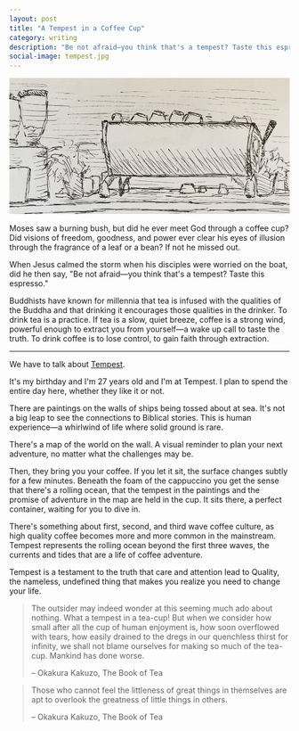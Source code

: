 ```yaml
---
layout: post
title: "A Tempest in a Coffee Cup"
category: writing
description: "Be not afraid—you think that's a tempest? Taste this espresso."
social-image: tempest.jpg
---
```


![Tempest](/img/tempest.jpg)

Moses saw a burning bush, but did he ever meet God through a coffee cup? Did visions of freedom, goodness, and power ever clear his eyes of illusion through the fragrance of a leaf or a bean? If not he missed out.

When Jesus calmed the storm when his disciples were worried on the boat, did he then say, "Be not afraid—you think that's a tempest? Taste this espresso."

Buddhists have known for millennia that tea is infused with the qualities of the Buddha and that drinking it encourages those qualities in the drinker. To drink tea is a practice. If tea is a slow, quiet breeze, coffee is a strong wind, powerful enough to extract you from yourself—a wake up call to taste the truth. To drink coffee is to lose control, to gain faith through extraction.

---

We have to talk about [Tempest](http://www.tempestcoffeecollective.com).

It's my birthday and I'm 27 years old and I'm at Tempest. I plan to spend the entire day here, whether they like it or not.

There are paintings on the walls of ships being tossed about at sea. It's not a big leap to see the connections to Biblical stories. This is human experience—a whirlwind of life where solid ground is rare.

There's a map of the world on the wall. A visual reminder to plan your next adventure, no matter what the challenges may be.

Then, they bring you your coffee. If you let it sit, the surface changes subtly for a few minutes. Beneath the foam of the cappuccino you get the sense that there's a rolling ocean, that the tempest in the paintings and the promise of adventure in the map are held in the cup. It sits there, a perfect container, waiting for you to dive in.

There's something about first, second, and third wave coffee culture, as high quality coffee becomes more and more common in the mainstream. Tempest represents the rolling ocean beyond the first three waves, the currents and tides that are a life of coffee adventure.

Tempest is a testament to the truth that care and attention lead to Quality, the nameless, undefined thing that makes you realize you need to change your life.

>The outsider may indeed wonder at this seeming much ado about nothing. What a tempest in a tea-cup! But when we consider how small after all the cup of human enjoyment is, how soon overflowed with tears, how easily drained to the dregs in our quenchless thirst for infinity, we shall not blame ourselves for making so much of the tea-cup. Mankind has done worse.
>
>– Okakura Kakuzo, The Book of Tea

>Those who cannot feel the littleness of great things in themselves are apt to overlook the greatness of little things in others.
>
>– Okakura Kakuzo, The Book of Tea
